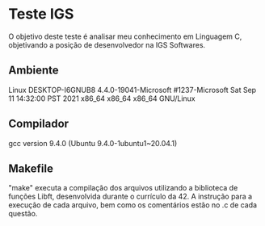 # Teste IGS
O objetivo deste teste é analisar meu conhecimento em Linguagem C, objetivando a posição de desenvolvedor na IGS Softwares.
## Ambiente
Linux DESKTOP-I6GNUB8 4.4.0-19041-Microsoft #1237-Microsoft Sat Sep 11 14:32:00 PST 2021 x86_64 x86_64 x86_64 GNU/Linux
## Compilador
gcc version 9.4.0 (Ubuntu 9.4.0-1ubuntu1~20.04.1)

## Makefile
"make" executa a compilação dos arquivos utilizando a biblioteca de funções Libft, desenvolvida durante o currículo da 42.
A instrução para a execução de cada arquivo, bem como os comentários estão no .c de cada questão.
